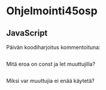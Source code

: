 # Ohjelmointi45osp

## JavaScript
Päivän koodiharjoitus kommentoituna:
```

```
Mitä eroa on const ja let muuttujilla?

```

```
Miksi var muuttujia ei enää käytetä?

```

```
